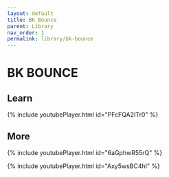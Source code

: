 ```yaml
---
layout: default
title: BK Bounce
parent: Library
nav_order: 1
permalink: library/bk-bounce
---
```


# BK BOUNCE

## Learn

{% include youtubePlayer.html id="PFcFQA2ITr0" %}

## More

{% include youtubePlayer.html id="6aGphwR55rQ" %}

{% include youtubePlayer.html id="Axy5wsBC4hI" %}
